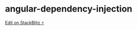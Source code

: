 # angular-dependency-injection

[Edit on StackBlitz ⚡️](https://stackblitz.com/edit/angular-ivy-xys6nr)